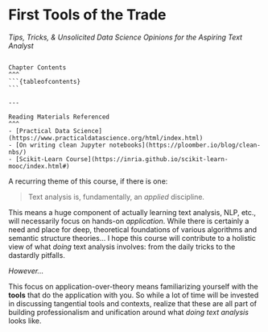 # First Tools of the Trade

_Tips, Tricks, & Unsolicited Data Science Opinions for the Aspiring Text Analyst_


````{panels}

Chapter Contents
^^^
```{tableofcontents}
```

---

Reading Materials Referenced 
^^^
- [Practical Data Science](https://www.practicaldatascience.org/html/index.html)
- [On writing clean Jupyter notebooks](https://ploomber.io/blog/clean-nbs/)
- [Scikit-Learn Course](https://inria.github.io/scikit-learn-mooc/index.html#)

````

A recurring theme of this course, if there is one: 

> Text analysis is, fundamentally, an _applied_ discipline. 

This means a huge component of actually learning text analysis, NLP, etc., will necessarily focus on hands-on _application_. 
While there is certainly a need and place for deep, theoretical foundations of various algorithms and semantic structure theories... I hope this course will contribute to a holistic view of what _doing_ text analysis involves: from the daily tricks to the dastardly pitfalls. 

_However..._

This focus on application-over-theory means familiarizing yourself with the **tools** that do the application with you. 
So while a lot of time will be invested in discussing tangential tools and contexts, realize that these are all part of building professionalism and unification around what _doing text analysis_ looks like. 



